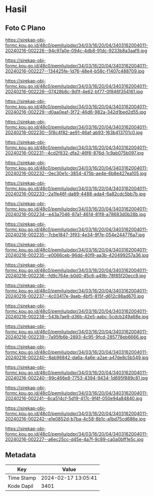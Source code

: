 # Hasil

## Foto C Plano

https://sirekap-obj-formc.kpu.go.id/48c0/pemilu/pdpr/34/03/16/20/04/3403162004011-20240216-002226--94c97a0e-094c-4db8-91dc-9233b8a3aaf9.jpg

https://sirekap-obj-formc.kpu.go.id/48c0/pemilu/pdpr/34/03/16/20/04/3403162004011-20240216-002227--134425fe-1d76-48e4-b58c-f1407c488709.jpg

https://sirekap-obj-formc.kpu.go.id/48c0/pemilu/pdpr/34/03/16/20/04/3403162004011-20240216-002228--07428b8c-9d1f-4e62-bf77-0f846f354161.jpg

https://sirekap-obj-formc.kpu.go.id/48c0/pemilu/pdpr/34/03/16/20/04/3403162004011-20240216-002229--d0aa0eaf-3f72-46d6-982a-342d1bed2d55.jpg

https://sirekap-obj-formc.kpu.go.id/48c0/pemilu/pdpr/34/03/16/20/04/3403162004011-20240216-002230--5f8c4f82-ae91-46af-ab93-163b413701c0.jpg

https://sirekap-obj-formc.kpu.go.id/48c0/pemilu/pdpr/34/03/16/20/04/3403162004011-20240216-002231--4cd2f832-dfa2-46f6-876d-1c9ab075b097.jpg

https://sirekap-obj-formc.kpu.go.id/48c0/pemilu/pdpr/34/03/16/20/04/3403162004011-20240216-002232--0ec30e1c-3854-475b-ae4e-6b8e427ea105.jpg

https://sirekap-obj-formc.kpu.go.id/48c0/pemilu/pdpr/34/03/16/20/04/3403162004011-20240216-002233--2a1fe46f-da89-4488-ada4-6a82cdc5bb7b.jpg

https://sirekap-obj-formc.kpu.go.id/48c0/pemilu/pdpr/34/03/16/20/04/3403162004011-20240216-002234--e43a7046-87a1-4614-81f8-a78683d0b28b.jpg

https://sirekap-obj-formc.kpu.go.id/48c0/pemilu/pdpr/34/03/16/20/04/3403162004011-20240216-002235--7cbe1847-3f93-4e34-9f7e-054e244776a7.jpg

https://sirekap-obj-formc.kpu.go.id/48c0/pemilu/pdpr/34/03/16/20/04/3403162004011-20240216-002235--e0066ceb-96dd-40f9-aa3b-420499257a36.jpg

https://sirekap-obj-formc.kpu.go.id/48c0/pemilu/pdpr/34/03/16/20/04/3403162004011-20240216-002236--fd9c764e-b0d0-45c6-a49b-78f85f20ecc9.jpg

https://sirekap-obj-formc.kpu.go.id/48c0/pemilu/pdpr/34/03/16/20/04/3403162004011-20240216-002237--4c03417e-9aeb-4bf5-815f-d612c98ad670.jpg

https://sirekap-obj-formc.kpu.go.id/48c0/pemilu/pdpr/34/03/16/20/04/3403162004011-20240216-002238--543b7ae9-d36b-42e5-aabc-5cdcb249a68e.jpg

https://sirekap-obj-formc.kpu.go.id/48c0/pemilu/pdpr/34/03/16/20/04/3403162004011-20240216-002239--7a95fb6b-2893-4c95-9fcd-285778eb6666.jpg

https://sirekap-obj-formc.kpu.go.id/48c0/pemilu/pdpr/34/03/16/20/04/3403162004011-20240216-002240--8ab96842-da6a-4a6e-a2ae-a47de8c5b549.jpg

https://sirekap-obj-formc.kpu.go.id/48c0/pemilu/pdpr/34/03/16/20/04/3403162004011-20240216-002240--99c466e8-7753-4394-9434-1d695f889c81.jpg

https://sirekap-obj-formc.kpu.go.id/48c0/pemilu/pdpr/34/03/16/20/04/3403162004011-20240216-002241--6ca514cf-5d19-417c-9f4f-050e94a84840.jpg

https://sirekap-obj-formc.kpu.go.id/48c0/pemilu/pdpr/34/03/16/20/04/3403162004011-20240216-002242--e1e0852d-b7ba-4c58-8b1c-a1bd75cd686e.jpg

https://sirekap-obj-formc.kpu.go.id/48c0/pemilu/pdpr/34/03/16/20/04/3403162004011-20240216-002227--a6ec25cc-d45e-4a7f-9c89-ca0a0bff1e5c.jpg


## Metadata

| Key        | Value               |
| ---------- | ------------------- |
| Time Stamp | 2024-02-17 13:05:41 |
| Kode Dapil | 3401                |



